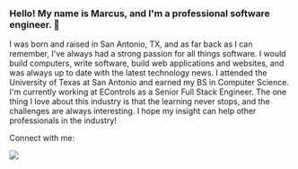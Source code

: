 ### Hello! My name is Marcus, and I'm a professional software engineer. 👋

<!--
**MeesterMarcus/MeesterMarcus** is a ✨ _special_ ✨ repository because its `README.md` (this file) appears on your GitHub profile.

Here are some ideas to get you started:

- 🔭 I’m currently working on ...
- 🌱 I’m currently learning ...
- 👯 I’m looking to collaborate on ...
- 🤔 I’m looking for help with ...
- 💬 Ask me about ...
- 📫 How to reach me: ...
- 😄 Pronouns: ...
- ⚡ Fun fact: ...
-->

I was born and raised in San Antonio, TX, and as far back as I can remember, I've always had a strong passion for all things software. I would build computers, write software, build web applications and websites, and was always up to date with the latest technology news. I attended the University of Texas at San Antonio and earned my BS in Computer Science. I'm currently working at EControls as a Senior Full Stack Engineer. The one thing I love about this industry is that the learning never stops, and the challenges are always interesting. I hope my insight can help other professionals in the industry!

Connect with me:

<a href="https://www.linkedin.com/in/lorenzanamarcus/">
    <img src="https://img.shields.io/badge/linkedin-%230077B5.svg?&style=for-the-badge&logo=linkedin&logoColor=white" />
</a>

